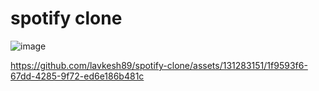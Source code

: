 # spotify clone
![image](https://github.com/lavkesh89/spotify-clone/assets/131283151/25a1b005-0284-41d9-bb25-cf1eb9eaee72)


https://github.com/lavkesh89/spotify-clone/assets/131283151/1f9593f6-67dd-4285-9f72-ed6e186b481c

